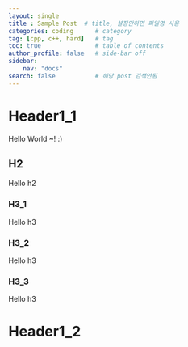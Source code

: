 ```yaml
---
layout: single            
title : Sample Post  # title, 설정안하면 파일명 사용
categories: coding      # category
tag: [cpp, c++, hard]   # tag
toc: true               # table of contents
author_profile: false   # side-bar off
sidebar:
    nav: "docs"
search: false           # 해당 post 검색안됨
---
```

# Header1_1

Hello World ~! :)

## H2
Hello h2

### H3_1
Hello h3

### H3_2
Hello h3

### H3_3
Hello h3


# Header1_2
